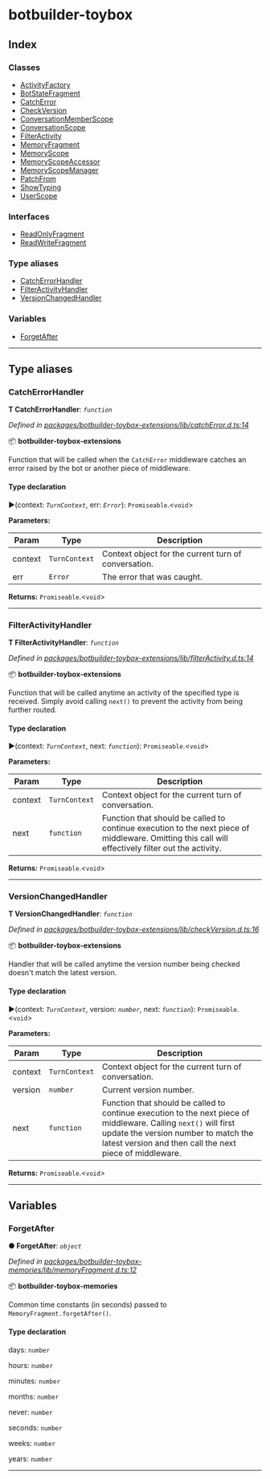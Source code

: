 


#  botbuilder-toybox


## Index

### Classes

* [ActivityFactory](classes/botbuilder_toybox.activityfactory.md)
* [BotStateFragment](classes/botbuilder_toybox.botstatefragment.md)
* [CatchError](classes/botbuilder_toybox.catcherror.md)
* [CheckVersion](classes/botbuilder_toybox.checkversion.md)
* [ConversationMemberScope](classes/botbuilder_toybox.conversationmemberscope.md)
* [ConversationScope](classes/botbuilder_toybox.conversationscope.md)
* [FilterActivity](classes/botbuilder_toybox.filteractivity.md)
* [MemoryFragment](classes/botbuilder_toybox.memoryfragment.md)
* [MemoryScope](classes/botbuilder_toybox.memoryscope.md)
* [MemoryScopeAccessor](classes/botbuilder_toybox.memoryscopeaccessor.md)
* [MemoryScopeManager](classes/botbuilder_toybox.memoryscopemanager.md)
* [PatchFrom](classes/botbuilder_toybox.patchfrom.md)
* [ShowTyping](classes/botbuilder_toybox.showtyping.md)
* [UserScope](classes/botbuilder_toybox.userscope.md)


### Interfaces

* [ReadOnlyFragment](interfaces/botbuilder_toybox.readonlyfragment.md)
* [ReadWriteFragment](interfaces/botbuilder_toybox.readwritefragment.md)


### Type aliases

* [CatchErrorHandler](#catcherrorhandler)
* [FilterActivityHandler](#filteractivityhandler)
* [VersionChangedHandler](#versionchangedhandler)


### Variables

* [ForgetAfter](#forgetafter)



---
## Type aliases
<a id="catcherrorhandler"></a>

###  CatchErrorHandler

**Τ CatchErrorHandler**:  *`function`* 

*Defined in [packages/botbuilder-toybox-extensions/lib/catchError.d.ts:14](https://github.com/Stevenic/botbuilder-toybox/blob/0903278/packages/botbuilder-toybox-extensions/lib/catchError.d.ts#L14)*



:package: **botbuilder-toybox-extensions**

Function that will be called when the `CatchError` middleware catches an error raised by the bot or another piece of middleware.

#### Type declaration
►(context: *`TurnContext`*, err: *`Error`*): `Promiseable`.<`void`>



**Parameters:**

| Param | Type | Description |
| ------ | ------ | ------ |
| context | `TurnContext`   |  Context object for the current turn of conversation. |
| err | `Error`   |  The error that was caught. |





**Returns:** `Promiseable`.<`void`>






___

<a id="filteractivityhandler"></a>

###  FilterActivityHandler

**Τ FilterActivityHandler**:  *`function`* 

*Defined in [packages/botbuilder-toybox-extensions/lib/filterActivity.d.ts:14](https://github.com/Stevenic/botbuilder-toybox/blob/0903278/packages/botbuilder-toybox-extensions/lib/filterActivity.d.ts#L14)*



:package: **botbuilder-toybox-extensions**

Function that will be called anytime an activity of the specified type is received. Simply avoid calling `next()` to prevent the activity from being further routed.

#### Type declaration
►(context: *`TurnContext`*, next: *`function`*): `Promiseable`.<`void`>



**Parameters:**

| Param | Type | Description |
| ------ | ------ | ------ |
| context | `TurnContext`   |  Context object for the current turn of conversation. |
| next | `function`   |  Function that should be called to continue execution to the next piece of middleware. Omitting this call will effectively filter out the activity. |





**Returns:** `Promiseable`.<`void`>






___

<a id="versionchangedhandler"></a>

###  VersionChangedHandler

**Τ VersionChangedHandler**:  *`function`* 

*Defined in [packages/botbuilder-toybox-extensions/lib/checkVersion.d.ts:16](https://github.com/Stevenic/botbuilder-toybox/blob/0903278/packages/botbuilder-toybox-extensions/lib/checkVersion.d.ts#L16)*



:package: **botbuilder-toybox-extensions**

Handler that will be called anytime the version number being checked doesn't match the latest version.

#### Type declaration
►(context: *`TurnContext`*, version: *`number`*, next: *`function`*): `Promiseable`.<`void`>



**Parameters:**

| Param | Type | Description |
| ------ | ------ | ------ |
| context | `TurnContext`   |  Context object for the current turn of conversation. |
| version | `number`   |  Current version number. |
| next | `function`   |  Function that should be called to continue execution to the next piece of middleware. Calling `next()` will first update the version number to match the latest version and then call the next piece of middleware. |





**Returns:** `Promiseable`.<`void`>






___


## Variables
<a id="forgetafter"></a>

###  ForgetAfter

**●  ForgetAfter**:  *`object`* 

*Defined in [packages/botbuilder-toybox-memories/lib/memoryFragment.d.ts:12](https://github.com/Stevenic/botbuilder-toybox/blob/0903278/packages/botbuilder-toybox-memories/lib/memoryFragment.d.ts#L12)*



:package: **botbuilder-toybox-memories**

Common time constants (in seconds) passed to `MemoryFragment.forgetAfter()`.

#### Type declaration




 days: `number`






 hours: `number`






 minutes: `number`






 months: `number`






 never: `number`






 seconds: `number`






 weeks: `number`






 years: `number`







___


